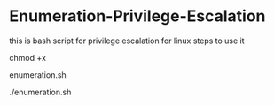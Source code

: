 # Enumeration-Privilege-Escalation
this is bash script for privilege escalation for linux 
steps to use it 


chmod +x 


enumeration.sh 


./enumeration.sh

